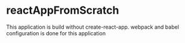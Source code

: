 # reactAppFromScratch
This application is build without create-react-app.
webpack and babel configuration is done for this application
